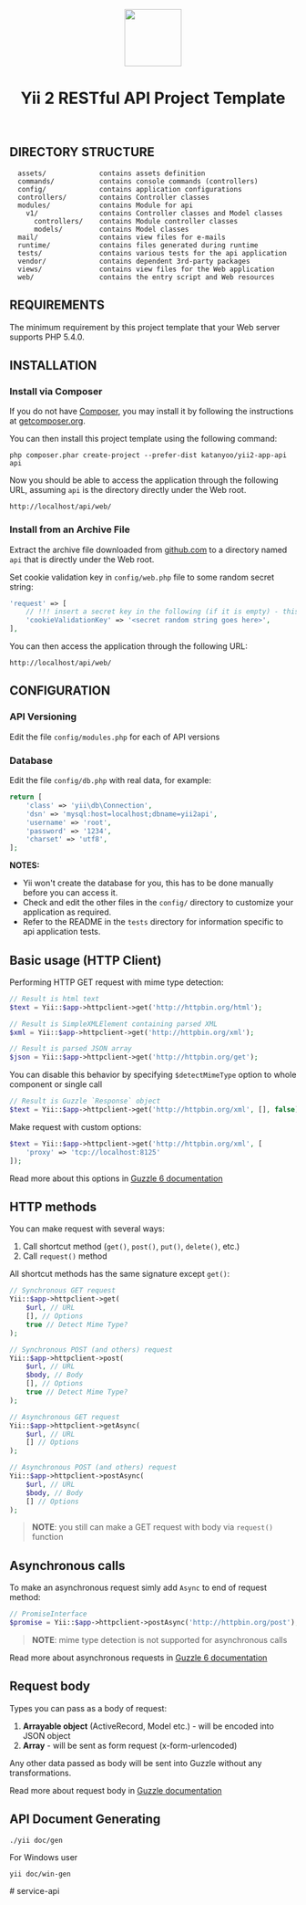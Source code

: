 <p align="center">
    <a href="https://github.com/katanyoo/yii2-app-api" target="_blank">
        <img src="https://avatars0.githubusercontent.com/u/993323" height="100px">
    </a>
    <h1 align="center">Yii 2 RESTful API Project Template</h1>
    <br>
</p>



DIRECTORY STRUCTURE
-------------------

      assets/             contains assets definition
      commands/           contains console commands (controllers)
      config/             contains application configurations
      controllers/        contains Controller classes
      modules/            contains Module for api
        v1/               contains Controller classes and Model classes
          controllers/    contains Module controller classes
          models/         contains Model classes
      mail/               contains view files for e-mails
      runtime/            contains files generated during runtime
      tests/              contains various tests for the api application
      vendor/             contains dependent 3rd-party packages
      views/              contains view files for the Web application
      web/                contains the entry script and Web resources



REQUIREMENTS
------------

The minimum requirement by this project template that your Web server supports PHP 5.4.0.


INSTALLATION
------------

### Install via Composer

If you do not have [Composer](http://getcomposer.org/), you may install it by following the instructions
at [getcomposer.org](http://getcomposer.org/doc/00-intro.md#installation-nix).

You can then install this project template using the following command:

~~~
php composer.phar create-project --prefer-dist katanyoo/yii2-app-api api
~~~

Now you should be able to access the application through the following URL, assuming `api` is the directory
directly under the Web root.

~~~
http://localhost/api/web/
~~~


### Install from an Archive File

Extract the archive file downloaded from [github.com](http://github.com/katanyoo/yii2-app-api) to
a directory named `api` that is directly under the Web root.

Set cookie validation key in `config/web.php` file to some random secret string:

```php
'request' => [
    // !!! insert a secret key in the following (if it is empty) - this is required by cookie validation
    'cookieValidationKey' => '<secret random string goes here>',
],
```

You can then access the application through the following URL:

~~~
http://localhost/api/web/
~~~


CONFIGURATION
-------------

### API Versioning

Edit the file `config/modules.php` for each of API versions


### Database

Edit the file `config/db.php` with real data, for example:

```php
return [
    'class' => 'yii\db\Connection',
    'dsn' => 'mysql:host=localhost;dbname=yii2api',
    'username' => 'root',
    'password' => '1234',
    'charset' => 'utf8',
];
```

**NOTES:**
- Yii won't create the database for you, this has to be done manually before you can access it.
- Check and edit the other files in the `config/` directory to customize your application as required.
- Refer to the README in the `tests` directory for information specific to api application tests.


Basic usage (HTTP Client)
-------------------------

Performing HTTP GET request with mime type detection:
```php
// Result is html text
$text = Yii::$app->httpclient->get('http://httpbin.org/html');

// Result is SimpleXMLElement containing parsed XML
$xml = Yii::$app->httpclient->get('http://httpbin.org/xml');

// Result is parsed JSON array
$json = Yii::$app->httpclient->get('http://httpbin.org/get');

```

You can disable this behavior by specifying `$detectMimeType` option to whole component or single call

```php
// Result is Guzzle `Response` object
$text = Yii::$app->httpclient->get('http://httpbin.org/xml', [], false);

```

Make request with custom options:

```php
$text = Yii::$app->httpclient->get('http://httpbin.org/xml', [
    'proxy' => 'tcp://localhost:8125'
]);
```

Read more about this options in [Guzzle 6 documentation](http://guzzle.readthedocs.org/en/latest/request-options.html)

## HTTP methods

You can make request with several ways:

1. Call shortcut method (`get()`, `post()`, `put()`, `delete()`, etc.)
2. Call `request()` method

All shortcut methods has the same signature except `get()`:

```php
// Synchronous GET request
Yii::$app->httpclient->get(
    $url, // URL
    [], // Options
    true // Detect Mime Type?
);

// Synchronous POST (and others) request
Yii::$app->httpclient->post(
    $url, // URL
    $body, // Body
    [], // Options
    true // Detect Mime Type?
);

// Asynchronous GET request
Yii::$app->httpclient->getAsync(
    $url, // URL
    [] // Options
);

// Asynchronous POST (and others) request
Yii::$app->httpclient->postAsync(
    $url, // URL
    $body, // Body
    [] // Options
);

```

> __NOTE__: you still can make a GET request with body via `request()` function

## Asynchronous calls

To make an asynchronous request simly add `Async` to end of request method:

```php
// PromiseInterface
$promise = Yii::$app->httpclient->postAsync('http://httpbin.org/post');
```

> __NOTE__: mime type detection is not supported for asynchronous calls

Read more about asynchronous requests in [Guzzle 6 documentation](http://guzzle.readthedocs.org/en/latest/quickstart.html#async-requests)

## Request body

Types you can pass as a body of request:

1. __Arrayable object__ (ActiveRecord, Model etc.) - will be encoded into JSON object
2. __Array__ - will be sent as form request (x-form-urlencoded)

Any other data passed as body will be sent into Guzzle without any transformations.

Read more about request body in [Guzzle documentation](http://guzzle.readthedocs.org/en/latest/request-options.html#body)

API Document Generating
-----------------------

~~~
./yii doc/gen
~~~

For Windows user

~~~
yii doc/win-gen
~~~
#   s e r v i c e - a p i  
 